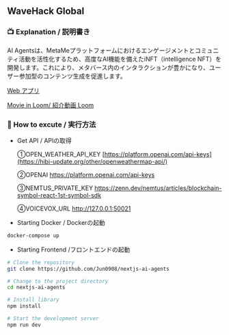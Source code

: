 ## WaveHack Global

### 📺 Explanation / 説明書き

AI Agentsは、MetaMeプラットフォームにおけるエンゲージメントとコミュニティ活動を活性化するため、高度なAI機能を備えたiNFT（intelligence NFT）を開発します。これにより、メタバース内のインタラクションが豊かになり、ユーザー参加型のコンテンツ生成を促進します。

 [Web アプリ](https://aqvn7purek.ap-northeast-1.awsapprunner.com/)

 [Movie in Loom/ 紹介動画 Loom](https://www.loom.com/share/6d470c31cb374f7f94587d5b7be31d77?sid=c83495ec-9e79-43f2-96cd-7337bb9681b0)
  
### 🔵 How to excute / 実行方法
- Get API / APIの取得
  
  ①OPEN_WEATHER_API_KEY
  [https://platform.openai.com/api-keys](https://hibi-update.org/other/openweathermap-api/)
  
  ②OPENAI
  https://platform.openai.com/api-keys
  
  ③NEMTUS_PRIVATE_KEY
  https://zenn.dev/nemtus/articles/blockchain-symbol-react-1st-symbol-sdk

  ④VOICEVOX_URL
  http://127.0.0.1:50021

- Starting Docker / Dockerの起動
```bash
docker-compose up
```

- Starting Frontend /フロントエンドの起動
```bash
# Clone the repository
git clone https://github.com/Jun0908/nextjs-ai-agents

# Change to the project directory
cd nextjs-ai-agents

# Install library
npm install 

# Start the development server
npm run dev
```
